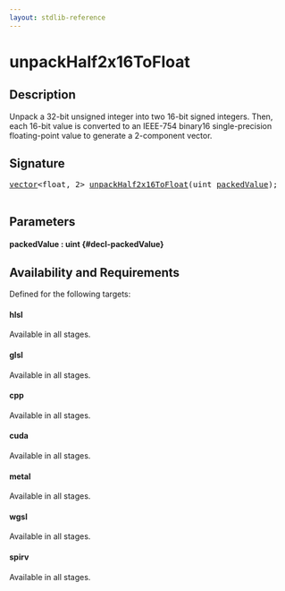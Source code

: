 ```yaml
---
layout: stdlib-reference
---
```


# unpackHalf2x16ToFloat

## Description

Unpack a 32-bit unsigned integer into two 16-bit signed integers.
Then, each 16-bit value is converted to an IEEE-754 binary16 single-precision
floating-point value to generate a 2-component vector.




## Signature 

<pre>
<a href="/stdlib-reference/types/vector/index" class="code_type">vector</a>&lt;<span class="code_keyword">float</span>, 2&gt; <a href="/stdlib-reference/global-decls/unpackhalf2x16tofloat-6eg">unpackHalf2x16ToFloat</a>(<span class="code_keyword">uint</span> <a href="/stdlib-reference/global-decls/unpackhalf2x16tofloat-6eg#decl-packedValue" class="code_param">packedValue</a>);

</pre>

## Parameters

#### packedValue  : uint {#decl-packedValue}

## Availability and Requirements

Defined for the following targets:

#### hlsl
Available in all stages.

#### glsl
Available in all stages.

#### cpp
Available in all stages.

#### cuda
Available in all stages.

#### metal
Available in all stages.

#### wgsl
Available in all stages.

#### spirv
Available in all stages.



